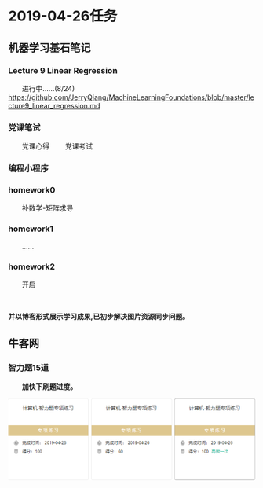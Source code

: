 # 2019-04-26任务
## 机器学习基石笔记

### Lecture 9 Linear Regression

&emsp;&emsp;进行中......(8/24)
&emsp;&emsp;https://github.com/JerryQiang/MachineLearningFoundations/blob/master/lecture9_linear_regression.md

### 党课笔试
&emsp;&emsp;党课心得
&emsp;&emsp;党课考试


### 编程小程序

### homework0
&emsp;&emsp;补数学-矩阵求导

### homework1
&emsp;&emsp;......

### homework2
&emsp;&emsp;开启




<br/>

**并以博客形式展示学习成果,已初步解决图片资源同步问题。**



## 牛客网

### 智力题15道
&emsp;&emsp;**加快下刷题进度。**

![1556266667797](https://raw.githubusercontent.com/JerryQiang/2019_learning_plan/master/2019-04/18th_week/resources/imgs/2019-04-26/1556266667797.png)



